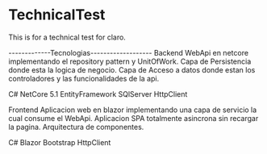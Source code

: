 # TechnicalTest
This is for a technical test for claro.

-------------Tecnologias-------------------
Backend
WebApi en netcore implementando el repository pattern y UnitOfWork.
Capa de Persistencia donde esta la logica de negocio.
Capa de Acceso a datos donde estan los controladores y las funcionalidades de la api.

C#
NetCore 5.1
EntityFramework
SQlServer
HttpClient


Frontend 
Aplicacion web en blazor implementando una capa de servicio la cual consume el WebApi.
Aplicacion SPA totalmente asincrona sin recargar la pagina.
Arquitectura de componentes.

C#
Blazor 
Bootstrap
HttpClient
